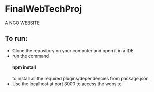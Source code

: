 # FinalWebTechProj


A NGO WEBSITE

<h2>To run:</h2>
<ul>
<li>Clone the repository on your computer and open it in a IDE </li>
<li> run the command <h4> npm install </h4> to install all the required plugins/dependencies from package.json </li>
<li> Use the localhost at port 3000 to access the website </li>
</ul>
